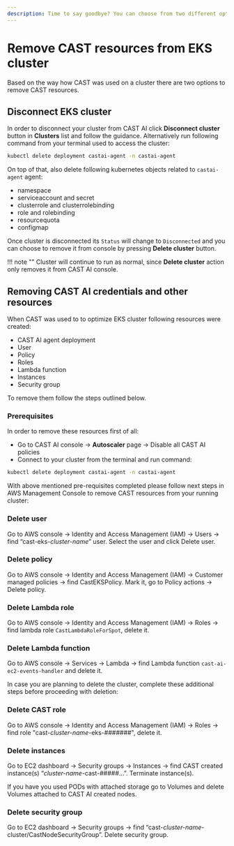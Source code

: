 ```yaml
---
description: Time to say goodbye? You can choose from two different options to remove CAST resources based on how you used CAST AI in your cluster.
---
```


# Remove CAST resources from EKS cluster

Based on the way how CAST was used on a cluster there are two options to remove CAST resources.

## Disconnect EKS cluster

In order to disconnect your cluster from CAST AI click **Disconnect cluster** button in **Clusters** list and follow the guidance.  Alternatively run following command from your terminal used to access the cluster:

```bash
kubectl delete deployment castai-agent -n castai-agent
```

On top of that, also delete following kubernetes objects related to `castai-agent` agent:

- namespace
- serviceaccount and secret
- clusterrole and clusterrolebinding
- role and rolebinding
- resourcequota
- configmap

Once cluster is disconnected its `Status` will change to `Disconnected` and you can choose to remove it from console by pressing **Delete cluster** button.

!!! note ""
    Cluster will continue to run as normal, since **Delete cluster** action only removes it from CAST AI console.

## Removing CAST AI credentials and other resources

When CAST was used to to optimize EKS cluster following resources were created:

- CAST AI agent deployment
- User
- Policy
- Roles
- Lambda function
- Instances
- Security group

To remove them follow the steps outlined below.

### Prerequisites

In order to remove these resources first of all:

- Go to CAST AI console → **Autoscaler** page → Disable all CAST AI policies
- Connect to your cluster from the terminal and run command:

```bash
kubectl delete deployment castai-agent -n castai-agent
```

With above mentioned pre-requisites completed please follow next steps in AWS Management Console to remove CAST resources from your running cluster:

### Delete user

Go to AWS console → Identity and Access Management (IAM) → Users → find “cast-eks-*cluster-name*” user. Select the user and click Delete user.

### Delete policy

Go to AWS console → Identity and Access Management (IAM) → Customer managed policies → find CastEKSPolicy. Mark it, go to Policy actions → Delete policy.

### Delete Lambda role

Go to AWS console → Identity and Access Management (IAM) → Roles → find lambda role `CastLambdaRoleForSpot`, delete it.

### Delete Lambda function

Go to AWS console → Services → Lambda → find Lambda function `cast-ai-ec2-events-handler` and delete it.

In case you are planning to delete the cluster, complete these additional steps before proceeding with deletion:

### Delete CAST role

Go to AWS console → Identity and Access Management (IAM) → Roles → find role "cast-*cluster-name*-eks-#######", delete it.

### Delete instances

Go to EC2 dashboard → Security groups → Instances → find CAST created instance(s) “*cluster-name*-cast-#####…”. Terminate instance(s).

If you have you used PODs with attached storage go to Volumes and delete Volumes attached to CAST AI created nodes.

### Delete security group

Go to EC2 dashboard → Security groups → find “cast-*cluster-name*-cluster/CastNodeSecurityGroup”. Delete security group.
